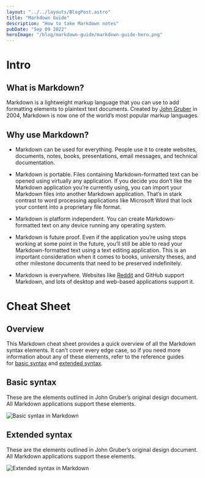 ```yaml
---
layout: "../../layouts/BlogPost.astro"
title: "Markdown Guide"
description: "How to take Markdown notes"
pubDate: "Sep 09 2022"
heroImage: "/blog/markdown-guide/markdown-guide-hero.png"
---
```


# Intro

## What is Markdown?

Markdown is a lightweight markup language that you can use to add formatting elements to plaintext text documents. Created by [John Gruber](https://daringfireball.net/projects/markdown/) in 2004, Markdown is now one of the world’s most popular markup languages.

## Why use Markdown?

- Markdown can be used for everything. People use it to create websites, documents, notes, books, presentations, email messages, and technical documentation.

- Markdown is portable. Files containing Markdown-formatted text can be opened using virtually any application. If you decide you don’t like the Markdown application you’re currently using, you can import your Markdown files into another Markdown application. That’s in stark contrast to word processing applications like Microsoft Word that lock your content into a proprietary file format.

- Markdown is platform independent. You can create Markdown-formatted text on any device running any operating system.

- Markdown is future proof. Even if the application you’re using stops working at some point in the future, you’ll still be able to read your Markdown-formatted text using a text editing application. This is an important consideration when it comes to books, university theses, and other milestone documents that need to be preserved indefinitely.

- Markdown is everywhere. Websites like [Reddit](https://www.markdownguide.org/tools/reddit/) and GitHub support Markdown, and lots of desktop and web-based applications support it.

# Cheat Sheet

## Overview

This Markdown cheat sheet provides a quick overview of all the Markdown syntax elements. It can’t cover every edge case, so if you need more information about any of these elements, refer to the reference guides for [basic syntax](https://www.markdownguide.org/basic-syntax) and [extended syntax](https://www.markdownguide.org/extended-syntax).

## Basic syntax

These are the elements outlined in John Gruber’s original design document. All Markdown applications support these elements.

![Basic syntax in Markdown](/blog/markdown-guide/markdown-guide-basic-syntax.png)

## Extended syntax

These are the elements outlined in John Gruber’s original design document. All Markdown applications support these elements.

![Extended syntax in Markdown](/blog/markdown-guide/markdown-guide-extended-syntax.png)